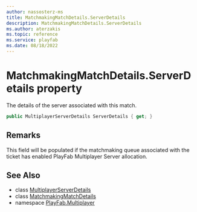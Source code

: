 ```yaml
---
author: nassosterz-ms
title: MatchmakingMatchDetails.ServerDetails
description: MatchmakingMatchDetails.ServerDetails
ms.author: aterzakis
ms.topic: reference
ms.service: playfab
ms.date: 08/18/2022
---
```


# MatchmakingMatchDetails.ServerDetails property

The details of the server associated with this match.

```csharp
public MultiplayerServerDetails ServerDetails { get; }
```

## Remarks

This field will be populated if the matchmaking queue associated with the ticket has enabled PlayFab Multiplayer Server allocation.

## See Also

* class [MultiplayerServerDetails](../MultiplayerServerDetails.md)
* class [MatchmakingMatchDetails](../MatchmakingMatchDetails.md)
* namespace [PlayFab.Multiplayer](../../PlayFabMultiplayerSDK.md)

